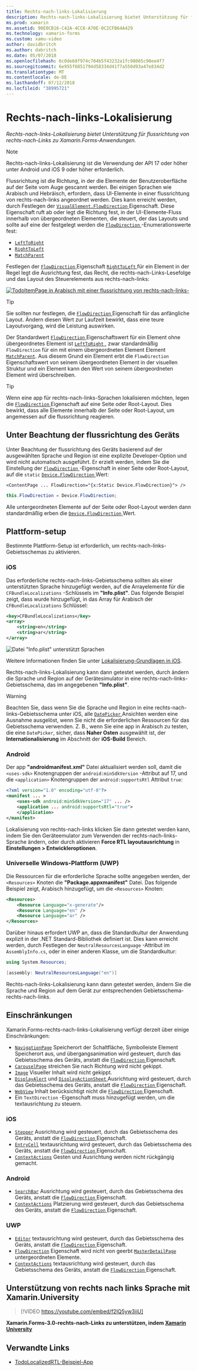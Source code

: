 ```yaml
---
title: Rechts-nach-links-Lokalisierung
description: Rechts-nach-links-Lokalisierung bietet Unterstützung für flussrichtung von rechts-nach-Links zu Xamarin.Forms-Anwendungen.
ms.prod: xamarin
ms.assetid: 90E0CB16-C42A-4CC8-A70E-0C2CFB64A429
ms.technology: xamarin-forms
ms.custom: xamu-video
author: davidbritch
ms.author: dabritch
ms.date: 05/07/2018
ms.openlocfilehash: 6c0de68f974c704b5f43232a1fc98065c90ee4f7
ms.sourcegitcommit: 6e955f6851794d58334d41f7a550d93a47e834d2
ms.translationtype: MT
ms.contentlocale: de-DE
ms.lasthandoff: 07/12/2018
ms.locfileid: "38995721"
---
```

# <a name="right-to-left-localization"></a>Rechts-nach-links-Lokalisierung

_Rechts-nach-links-Lokalisierung bietet Unterstützung für flussrichtung von rechts-nach-Links zu Xamarin.Forms-Anwendungen._

> [!NOTE]
> Rechts-nach-links-Lokalisierung ist die Verwendung der API 17 oder höher unter Android und iOS 9 oder höher erforderlich.

Flussrichtung ist die Richtung, in der die Elemente der Benutzeroberfläche auf der Seite vom Auge gescannt werden. Bei einigen Sprachen wie Arabisch und Hebräisch, erfordern, dass UI-Elemente in einer flussrichtung von rechts-nach-links angeordnet werden. Dies kann erreicht werden, durch Festlegen der [ `VisualElement.FlowDirection` ](xref:Xamarin.Forms.VisualElement.FlowDirection) Eigenschaft. Diese Eigenschaft ruft ab oder legt die Richtung fest, in der UI-Elemente-Fluss innerhalb von übergeordneten Elementen, die steuert, der das Layouts und sollte auf eine der festgelegt werden die [ `FlowDirection` ](xref:Xamarin.Forms.FlowDirection) -Enumerationswerte fest:

- [`LeftToRight`](xref:Xamarin.Forms.FlowDirection.LeftToRight)
- [`RightToLeft`](xref:Xamarin.Forms.FlowDirection.RightToLeft)
- [`MatchParent`](xref:Xamarin.Forms.FlowDirection.MatchParent)

Festlegen der [ `FlowDirection` ](xref:Xamarin.Forms.VisualElement.FlowDirection) Eigenschaft [ `RightToLeft` ](xref:Xamarin.Forms.FlowDirection.RightToLeft) für ein Element in der Regel legt die Ausrichtung fest, das Recht, die rechts-nach-Links-Lesefolge und das Layout des Steuerelements aus rechts-nach-links:

[![TodoItemPage in Arabisch mit einer flussrichtung von rechts-nach-links-](rtl-images/TodoItemPage-Arabic.png "TodoItemPage in Arabisch mit einer flussrichtung von rechts-nach-links-")](rtl-images/TodoItemPage-Arabic-Large.png#lightbox "TodoItemPage in Arabisch mit einer flussrichtung von rechts-nach-links")

> [!TIP]
> Sie sollten nur festlegen, die [ `FlowDirection` ](xref:Xamarin.Forms.VisualElement.FlowDirection) Eigenschaft für das anfängliche Layout. Ändern diesen Wert zur Laufzeit bewirkt, dass eine teure Layoutvorgang, wird die Leistung auswirken.

Der Standardwert [ `FlowDirection` ](xref:Xamarin.Forms.VisualElement.FlowDirection) Eigenschaftswert für ein Element ohne übergeordnetes Element ist [ `LeftToRight` ](xref:Xamarin.Forms.FlowDirection.LeftToRight), zwar standardmäßig `FlowDirection` für ein mit einem übergeordneten Element Element [ `MatchParent`](xref:Xamarin.Forms.FlowDirection.MatchParent). Aus diesem Grund ein Element erbt die `FlowDirection` Eigenschaftswert von seinem übergeordneten Element in der visuellen Struktur und ein Element kann den Wert von seinem übergeordneten Element wird überschreiben.

> [!TIP]
> Wenn eine app für rechts-nach-links-Sprachen lokalisieren möchten, legen die [ `FlowDirection` ](xref:Xamarin.Forms.VisualElement.FlowDirection) Eigenschaft auf eine Seite oder Root-Layout. Dies bewirkt, dass alle Elemente innerhalb der Seite oder Root-Layout, um angemessen auf die flussrichtung reagieren.

## <a name="respecting-device-flow-direction"></a>Unter Beachtung der flussrichtung des Geräts

Unter Beachtung der flussrichtung des Geräts basierend auf der ausgewählten Sprache und Region ist eine explizite Developer-Option und wird nicht automatisch ausgeführt. Er erzielt werden, indem Sie die Einstellung der [ `FlowDirection` ](xref:Xamarin.Forms.VisualElement.FlowDirection) -Eigenschaft in einer Seite oder Root-Layout, auf die `static` [ `Device.FlowDirection` ](xref:Xamarin.Forms.Device.FlowDirection) Wert:

```xaml
<ContentPage ... FlowDirection="{x:Static Device.FlowDirection}"> />
```

```csharp
this.FlowDirection = Device.FlowDirection;
```

Alle untergeordneten Elemente auf der Seite oder Root-Layout werden dann standardmäßig erben die [ `Device.FlowDirection` ](xref:Xamarin.Forms.Device.FlowDirection) Wert.

## <a name="platform-setup"></a>Plattform-setup

Bestimmte Plattform-Setup ist erforderlich, um rechts-nach-links-Gebietsschemas zu aktivieren.

### <a name="ios"></a>iOS

Das erforderliche rechts-nach-links-Gebietsschema sollten als einer unterstützten Sprache hinzugefügt werden, auf die Arrayelemente für die `CFBundleLocalizations` -Schlüssels im **"Info.plist"**. Das folgende Beispiel zeigt, dass wurde hinzugefügt, in das Array für Arabisch der `CFBundleLocalizations` Schlüssel:

```xml
<key>CFBundleLocalizations</key>
<array>
    <string>en</string>
    <string>ar</string>
</array>
```

![Datei "Info.plist" unterstützt Sprachen](rtl-images/ios-locales.png "\"Info.plist\" unterstützte Sprachen")

Weitere Informationen finden Sie unter [Lokalisierung-Grundlagen in iOS](https://docs.microsoft.com/en-gb/xamarin/ios/app-fundamentals/localization/#localization-basics-in-ios).

Rechts-nach-links-Lokalisierung kann dann getestet werden, durch ändern die Sprache und Region auf der Gerätesimulator in eine rechts-nach-links-Gebietsschema, das im angegebenen **"Info.plist"**.

> [!WARNING]
> Beachten Sie, dass wenn Sie die Sprache und Region in eine rechts-nach-links-Gebietsschema unter iOS, alle [ `DatePicker` ](xref:Xamarin.Forms.DatePicker) Ansichten werden eine Ausnahme ausgelöst, wenn Sie nicht die erforderlichen Ressourcen für das Gebietsschema verwenden. Z. B., wenn Sie eine app in Arabisch zu testen, die eine `DatePicker`, sicher, dass **Naher Osten** ausgewählt ist, der **Internationalisierung** im Abschnitt der **iOS-Build** Bereich.

### <a name="android"></a>Android

Der app **"androidmanifest.xml"** Datei aktualisiert werden soll, damit die `<uses-sdk>` Knotengruppen der `android:minSdkVersion` -Attribut auf 17, und die `<application>` Knotengruppen der `android:supportsRtl` Attribut `true`:

```xml
<?xml version="1.0" encoding="utf-8"?>
<manifest ... >
    <uses-sdk android:minSdkVersion="17" ... />
    <application ... android:supportsRtl="true">
    </application>
</manifest>
```

Lokalisierung von rechts-nach-links klicken Sie dann getestet werden kann, indem Sie den Geräteemulator zum Verwenden der rechts-nach-links-Sprache ändern, oder durch aktivieren **Force RTL layoutausrichtung** in **Einstellungen > Entwickleroptionen**.

### <a name="universal-windows-platform-uwp"></a>Universelle Windows-Plattform (UWP)

Die Ressourcen für die erforderliche Sprache sollte angegeben werden, der `<Resources>` Knoten die **"Package.appxmanifest"** Datei. Das folgende Beispiel zeigt, Arabisch hinzugefügt, um die `<Resources>` Knoten:

```xml
<Resources>
    <Resource Language="x-generate"/>
    <Resource Language="en" />
    <Resource Language="ar" />
</Resources>
```

Darüber hinaus erfordert UWP an, dass die Standardkultur der Anwendung explizit in der .NET Standard-Bibliothek definiert ist. Dies kann erreicht werden, durch Festlegen der `NeutralResourcesLanguage` -Attribut im `AssemblyInfo.cs`, oder in einer anderen Klasse, um die Standardkultur:

```csharp
using System.Resources;

[assembly: NeutralResourcesLanguage("en")]
```

Rechts-nach-links-Lokalisierung kann dann getestet werden, ändern Sie die Sprache und Region auf dem Gerät zur entsprechenden Gebietsschema-rechts-nach-links.

## <a name="limitations"></a>Einschränkungen

Xamarin.Forms-rechts-nach-links-Lokalisierung verfügt derzeit über einige Einschränkungen:

- [`NavigationPage`](xref:Xamarin.Forms.NavigationPage) Speicherort der Schaltfläche, Symbolleiste Element Speicherort aus, und übergangsanimation wird gesteuert, durch das Gebietsschema des Geräts, anstatt die [ `FlowDirection` ](xref:Xamarin.Forms.VisualElement.FlowDirection) Eigenschaft.
- [`CarouselPage`](xref:Xamarin.Forms.CarouselPage) streichen Sie nach Richtung wird nicht gekippt.
- [`Image`](xref:Xamarin.Forms.Image) Visueller Inhalt wird nicht gekippt.
- [`DisplayAlert`](xref:Xamarin.Forms.Page.DisplayAlert(System.String,System.String,System.String)) und [ `DisplayActionSheet` ](xref:Xamarin.Forms.Page.DisplayActionSheet(System.String,System.String,System.String,System.String[])) Ausrichtung wird gesteuert, durch das Gebietsschema des Geräts, anstatt die [ `FlowDirection` ](xref:Xamarin.Forms.VisualElement.FlowDirection) Eigenschaft.
- [`WebView`](xref:Xamarin.Forms.WebView) Inhalt berücksichtigt nicht die [ `FlowDirection` ](xref:Xamarin.Forms.VisualElement.FlowDirection) Eigenschaft.
- Ein `TextDirection` -Eigenschaft muss hinzugefügt werden, um die textausrichtung zu steuern.

### <a name="ios"></a>iOS

- [`Stepper`](xref:Xamarin.Forms.Stepper) Ausrichtung wird gesteuert, durch das Gebietsschema des Geräts, anstatt die [ `FlowDirection` ](xref:Xamarin.Forms.VisualElement.FlowDirection) Eigenschaft.
- [`EntryCell`](xref:Xamarin.Forms.EntryCell) textausrichtung wird gesteuert, durch das Gebietsschema des Geräts, anstatt die [ `FlowDirection` ](xref:Xamarin.Forms.VisualElement.FlowDirection) Eigenschaft.
- [`ContextActions`](xref:Xamarin.Forms.Cell.ContextActions) Gesten und Ausrichtung werden nicht rückgängig gemacht.

### <a name="android"></a>Android

- [`SearchBar`](xref:Xamarin.Forms.SearchBar) Ausrichtung wird gesteuert, durch das Gebietsschema des Geräts, anstatt die [ `FlowDirection` ](xref:Xamarin.Forms.VisualElement.FlowDirection) Eigenschaft.
- [`ContextActions`](xref:Xamarin.Forms.Cell.ContextActions) Platzierung wird gesteuert, durch das Gebietsschema des Geräts, anstatt die [ `FlowDirection` ](xref:Xamarin.Forms.VisualElement.FlowDirection) Eigenschaft.

### <a name="uwp"></a>UWP

- [`Editor`](xref:Xamarin.Forms.Editor) textausrichtung wird gesteuert, durch das Gebietsschema des Geräts, anstatt die [ `FlowDirection` ](xref:Xamarin.Forms.VisualElement.FlowDirection) Eigenschaft.
- [`FlowDirection`](xref:Xamarin.Forms.VisualElement.FlowDirection) Eigenschaft wird nicht von geerbt [ `MasterDetailPage` ](xref:Xamarin.Forms.MasterDetailPage) untergeordneten Elemente.
- [`ContextActions`](xref:Xamarin.Forms.Cell.ContextActions) textausrichtung wird gesteuert, durch das Gebietsschema des Geräts, anstatt die [ `FlowDirection` ](xref:Xamarin.Forms.VisualElement.FlowDirection) Eigenschaft.

## <a name="right-to-left-language-support-with-xamarinuniversity"></a>Unterstützung von rechts nach links Sprache mit Xamarin.University

> [!VIDEO https://youtube.com/embed/f2lQ5yw3iiU]

**Xamarin.Forms-3.0-rechts-nach-Links zu unterstützen, indem [Xamarin University](https://university.xamarin.com/)**

## <a name="related-links"></a>Verwandte Links

- [TodoLocalizedRTL-Beispiel-App](https://developer.xamarin.com/samples/xamarin-forms/TodoLocalizedRTL/)
